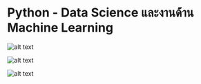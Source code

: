 # Python - Data Science และงานด้าน Machine Learning

![alt text](https://user-images.githubusercontent.com/1217238/65366817-d340b780-dbdd-11e9-9eea-6dacf412212b.png)


![alt text](https://raw.githubusercontent.com/pandas-dev/pandas/72206599f2d6dd2616520535343fd8722da75a4a/doc/logo/pandas_logo.png)


![alt text](https://encrypted-tbn0.gstatic.com/images?q=tbn:ANd9GcRLTUxWssq5rtESeIXIEHefdx45-z0yb7D0xQ&usqp=CAU)


